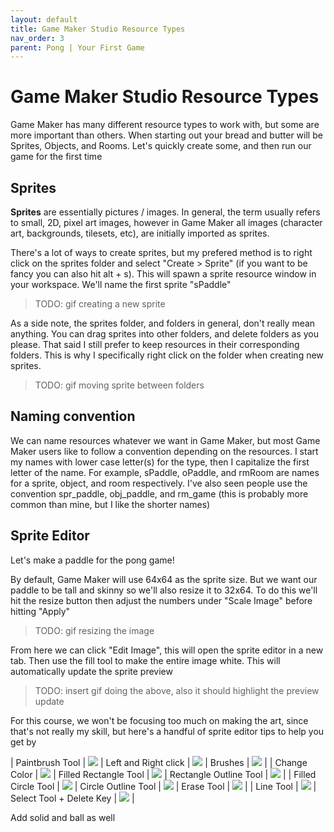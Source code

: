 ```yaml
---
layout: default
title: Game Maker Studio Resource Types
nav_order: 3
parent: Pong | Your First Game
---
```


# Game Maker Studio Resource Types

Game Maker has many different resource types to work with, but some are more important than others. When starting out your bread and butter will be Sprites, Objects, and Rooms. Let's quickly create some, and then run our game for the first time

## Sprites

**Sprites** are essentially pictures / images. In general, the term usually refers to small, 2D, pixel art images, however in Game Maker all images (character art, backgrounds, tilesets, etc), are initially imported as sprites.

There's a lot of ways to create sprites, but my prefered method is to right click on the sprites folder and select "Create > Sprite" (if you want to be fancy you can also hit alt + s). This will spawn a sprite resource window in your workspace. We'll name the first sprite "sPaddle"

> TODO: gif creating a new sprite

As a side note, the sprites folder, and folders in general, don't really mean anything. You can drag sprites into other folders, and delete folders as you please. That said I still prefer to keep resources in their corresponding folders. This is why I specifically right click on the folder when creating new sprites.

> TODO: gif moving sprite between folders

## Naming convention

We can name resources whatever we want in Game Maker, but most Game Maker users like to follow a convention depending on the resources. I start my names with lower case letter(s) for the type, then I capitalize the first letter of the name. For example, sPaddle, oPaddle, and rmRoom are names for a sprite, object, and room respectively. I've also seen people use the convention spr_paddle, obj_paddle, and rm_game (this is probably more common than mine, but I like the shorter names)

## Sprite Editor

Let's make a paddle for the pong game!

By default, Game Maker will use 64x64 as the sprite size. But we want our paddle to be tall and skinny so we'll also resize it to 32x64. To do this we'll hit the resize button then adjust the numbers under "Scale Image" before hitting "Apply"

> TODO: gif resizing the image

From here we can click "Edit Image", this will open the sprite editor in a new tab. Then use the fill tool to make the entire image white. This will automatically update the sprite preview

> TODO: insert gif doing the above, also it should highlight the preview update

For this course, we won't be focusing too much on making the art, since that's not really my skill, but here's a handful of sprite editor tips to help you get by

| Paintbrush Tool | ![](../../assets/images/sprite_editor/paintbrush.gif) | Left and Right click | ![](../../assets/images/sprite_editor/left_right_click.gif) | Brushes | ![](../../assets/images/sprite_editor/brushes.gif) |
| Change Color | ![](../../assets/images/sprite_editor/change_color.gif) | Filled Rectangle Tool | ![](../../assets/images/sprite_editor/rectangle_filled.gif) | Rectangle Outline Tool | ![](../../assets/images/sprite_editor/rectangle_outline.gif) |
| Filled Circle Tool | ![](../../assets/images/sprite_editor/circle_filled.gif) | Circle Outline Tool | ![](../../assets/images/sprite_editor/circle_outline.gif) | Erase Tool | ![](../../assets/images/sprite_editor/erase.gif) |
| Line Tool | ![](../../assets/images/sprite_editor/line.gif) | Select Tool + Delete Key | ![](../../assets/images/sprite_editor/select_delete.gif) |


Add solid and ball as well

